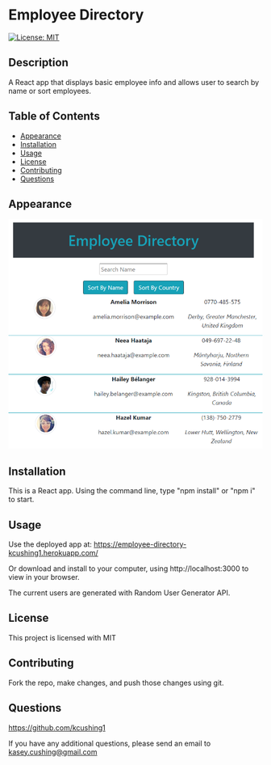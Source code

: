 # Employee Directory

[![License: MIT](https://img.shields.io/badge/License-MIT-yellow.svg)](https://opensource.org/licenses/MIT)

## Description

A React app that displays basic employee info and allows user to search by name or sort employees.

## Table of Contents

- [Appearance](#appearance)
- [Installation](#installation)
- [Usage](#usage)
- [License](#license)
- [Contributing](#contributing)
- [Questions](#questions)

## Appearance

![Employee Directory](./public/screenshot.png)

## Installation

This is a React app. Using the command line, type "npm install" or "npm i" to start.

## Usage

Use the deployed app at: https://employee-directory-kcushing1.herokuapp.com/

Or download and install to your computer, using http://localhost:3000 to view in your browser.

The current users are generated with Random User Generator API.

## License

This project is licensed with MIT

## Contributing

Fork the repo, make changes, and push those changes using git.

## Questions

https://github.com/kcushing1

If you have any additional questions, please send an email to kasey.cushing@gmail.com
